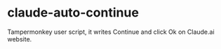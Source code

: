 # claude-auto-continue
Tampermonkey user script, it writes Continue and click Ok on Claude.ai website.
